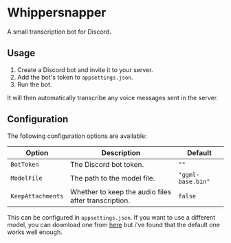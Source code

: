 # Whippersnapper

A small transcription bot for Discord.

## Usage

1. Create a Discord bot and invite it to your server.
2. Add the bot's token to `appsettings.json`.
3. Run the bot.

It will then automatically transcribe any voice messages sent in the server.

## Configuration

The following configuration options are available:

| Option | Description | Default |
| ------ | ----------- | ------- |
| `BotToken` | The Discord bot token. | `""` |
| `ModelFile` | The path to the model file. | `"ggml-base.bin"` |
| `KeepAttachments` | Whether to keep the audio files after transcription. | `false` |

This can be configured in `appsettings.json`. 
If you want to use a different model, you can download one from [here](https://huggingface.co/ggerganov/whisper.cpp) but i've found that the default one works well enough.

